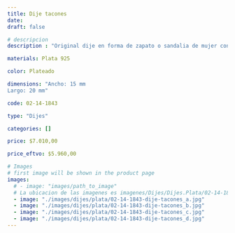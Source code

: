 ```yaml
---
title: Dije tacones
date: 
draft: false

# descripcion
description : "Original dije en forma de zapato o sandalia de mujer con taco alto.  Para mujeres que pisan fuerte."

materials: Plata 925

color: Plateado

dimensions: "Ancho: 15 mm 
Largo: 20 mm"

code: 02-14-1843

type: "Dijes"

categories: []

price: $7.010,00

price_eftvo: $5.960,00

# Images
# first image will be shown in the product page
images:
  # - image: "images/path_to_image"
  # La ubicacion de las imagenes es imagenes/Dijes/Dijes.Plata/02-14-1843-dije-tacones
  - image: "./images/dijes/plata/02-14-1843-dije-tacones_a.jpg"
  - image: "./images/dijes/plata/02-14-1843-dije-tacones_b.jpg"
  - image: "./images/dijes/plata/02-14-1843-dije-tacones_c.jpg"
  - image: "./images/dijes/plata/02-14-1843-dije-tacones_d.jpg"
---
```

